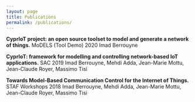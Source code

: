 ```yaml
---
layout: page
title: Publications
permalink: /publications/
---
```


**CyprIoT project: an open source toolset to model and generate a network of things.**
MoDELS (Tool Demo) 2020
Imad Berrouyne

**CyprIoT: framework for modelling and controlling network-based IoT applications.**
SAC 2019
Imad Berrouyne, Mehdi Adda, Jean-Marie Mottu, Jean-Claude Royer, Massimo Tisi

**Towards Model-Based Communication Control for the Internet of Things.**
STAF Workshops 2018
Imad Berrouyne, Mehdi Adda, Jean-Marie Mottu, Jean-Claude Royer, Massimo Tisi
